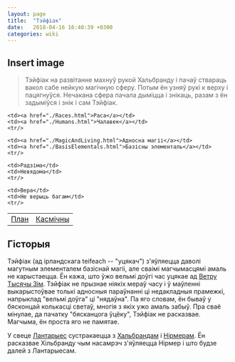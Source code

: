 ```yaml
---
layout: page
title:  "Тэйфіак"
date:   2018-04-16 16:40:39 +0300
categories: wiki
---
```

## Insert image

<blockquote>
Тэйфіак на развітанне махнуў рукой Хальбранду і пачаў ствараць вакол сабе нейкую магічную сферу. Потым ён узняў рукі к верху і пацягнуўся. Нечакана сфера пачала дыміцца і знікаць, разам з ён задыміўся і знік і сам Тэйфіак.
</blockquote>

<table>
    <td><a href="./Plan.html">План</a></td>
    <td><a href="./CosmicPlan.html">Касмічны</a></td>
    <tr/>

    <td><a href="./Races.html">Раса</a></td>
    <td><a href="./Humans.html">Чалавек</a></td>
    <tr/>

    <td><a href="./MagicAndLiving.html">Адносна магіі</a></td>
    <td><a href="./BasisElementals.html">Базісны элементаль</a></td>
    <tr/>

    <td>Радзіма</td>
    <td>Невядома</td>
    <tr/>

    <td>Вера</td>
    <td>Не верыць багам</td>
    <tr/>
</table>

## Гісторыя
Тэйфіак (ад ірландскага teifeach -- "уцякач") з'яўляецца даволі магутным элементалем базіснай магіі, але сваімі магчымасцямі амаль не карыстаецца. Ён кажа, што ўжо вельмі доўгі час уцякае ад [Ветру Тысячы Зім][WindOf1000Winters]. Тэйфіак не прызнае ніякіх мераў часу і ў маўленні выкарыстоўвае толькі адносныя параўнанні ці недакладныя прамежкі, напрыклад "вельмі доўга" ці "нядаўна". Па яго словам, ён бываў у бясконцай колькасці светаў, многія з якіх ужо амаль забыў. Пра сваё мінулае, да пачатку "бясканцога ўцёку", Тэйфіак не расказвае. Магчыма, ён проста яго не памятае.

У свеце [Лантарыес][Lantaryjes] сустракаецца з [Хальбрандам][Chalbrand] і [Нірмерам][Nirmier]. Ён расказвае Хільбранду чым насамрэч з'яўляецца Нірмер і што будзе далей з Лантарыесам.


[WindOf1000Winters]: ./WindOf1000Winters.html
[Lantaryjes]: ./Lantaryjes.html
[Chalbrand]: ./Chaldbrand.html
[Nirmier]: ./Nirmier.html
